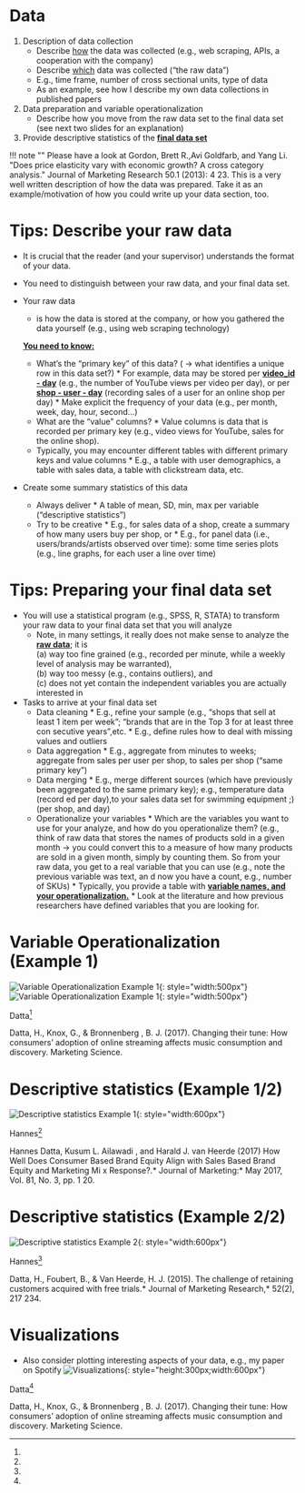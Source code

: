 # Data

1. Description of data collection
    * Describe <ins>how</ins> the data was collected (e.g., web scraping, APIs, a cooperation with the       company)
    * Describe <ins>which</ins> data was collected (“the raw data”)
    * E.g., time frame, number of cross sectional units, type of data
    * As an example, see how I describe my own data collections in published papers
2. Data preparation and variable operationalization
    * Describe how you move from the raw data set to the final data set (see next two slides for an
      explanation)
3. Provide descriptive statistics of the <ins>**final data set**</ins>

!!! note ""
    Please have a look at Gordon, Brett R.,Avi Goldfarb, and Yang Li. "Does price elasticity vary with
    economic growth? A cross category analysis." Journal of Marketing Research 50.1 (2013): 4 23. This is
    a very well written description of how the data was prepared. Take it as an example/motivation of how
    you could write up your data section, too.


# Tips: Describe your raw data

* It is crucial that the reader (and your supervisor) understands the format of your data.
* You need to distinguish between your raw data, and your final data set.
* Your raw data
    * is how the data is stored at the company, or how you gathered the data yourself (e.g., using web scraping technology)

    <ins>**You need to know:**</ins>

    * What’s the “primary key” of this data? ( -> what identifies a unique row in this data set?)
          * For example, data may be stored per <ins>**video_id - day**</ins> (e.g., the number of YouTube  views per video per day), or per <ins>**shop - user - day**</ins> (recording sales of a user for an online shop per day)
          * Make explicit the frequency of your data (e.g., per month, week, day, hour, second…)
    * What are the “value” columns?
          * Value columns is data that is recorded per primary key (e.g., video views for YouTube, sales for the online shop).
    * Typically, you may encounter different tables with different primary keys and value columns
          * E.g., a table with user demographics, a table with sales data, a table with clickstream data,    etc.


* Create some summary statistics of this data
    * Always deliver
          * A table of mean, SD, min, max per variable (“descriptive statistics”)
    * Try to be creative
          * E.g., for sales data of a shop, create a summary of how many users buy per shop, or
          * E.g., for panel data (i.e., users/brands/artists observed over time): some time series plots (e.g., line graphs, for each user a line over time)



# Tips: Preparing your final data set

* You will use a statistical program (e.g., SPSS, R, STATA) to transform your raw data to your final data set that you will analyze
    * Note, in many settings, it really does not make sense to analyze the <ins>**raw data**</ins>; it is          <BR>(a) way too fine grained (e.g., recorded per minute, while a weekly level of analysis may                  be warranted), 
            <br>(b) way too messy (e.g., contains outliers), and 
            <br>(c) does not yet contain the independent variables you are actually interested in
* Tasks to arrive at your final data set
    * Data cleaning
          * E.g., refine your sample (e.g., “shops that sell at least 1 item per week”; “brands that are in the Top 3 for at least three con secutive years”,etc.
          * E.g., define rules how to deal with missing values and outliers
    * Data aggregation
          * E.g., aggregate from minutes to weeks; aggregate from sales per user per shop, to sales per shop (“same primary key”)
    * Data merging
          * E.g., merge different sources (which have previously been aggregated to the same primary key); e.g., temperature data (record ed per day),to your sales data set for swimming equipment ;) (per shop, and day)
    * Operationalize your variables
          * Which are the variables you want to use for your analyze, and how do you operationalize them? (e.g., think of raw data that stores the names of products sold in a given month -> you could convert this to a measure of how many products are sold in a given month, simply by counting them. So from your raw data, you get to a real variable that you can use (e.g., note the previous variable was text, an d now you have a count, e.g., number of SKUs)
          * Typically, you provide a table with <ins>**variable names, and your operationalization.**</ins>
          * Look at the literature and how previous researchers have defined variables that you are looking for.


# Variable Operationalization (Example 1)

![Variable Operationalization Example 1](/assets/Variable_operationalization1.png){: style="width:500px"}
![Variable Operationalization Example 1](/assets/Variable_operationalization2.png){: style="width:500px"}

Datta[^1] 
[^1]:
Datta, H., Knox, G., & Bronnenberg , B. J. (2017). Changing their tune: How consumers’ adoption
of online streaming affects music consumption and discovery. Marketing Science.

# Descriptive statistics (Example 1/2)
![Descriptive statistics Example 1](/assets/Descriptive_statistics_eg1.png){: style="width:600px"}

Hannes[^2] 
[^2]:
Hannes Datta, Kusum L. Ailawadi , and Harald J. van Heerde (2017) How Well Does Consumer Based Brand Equity Align with Sales Based Brand Equity and Marketing Mi x Response?.* Journal of
Marketing:* May 2017, Vol. 81, No. 3, pp. 1 20.


# Descriptive statistics (Example 2/2)
![Descriptive statistics Example 2](/assets/Descriptive_statistics_eg2.png){: style="width:600px"}

Hannes[^3] 
[^3]:
Datta, H., Foubert, B., & Van Heerde, H. J. (2015). The challenge of retaining customers acquired with free trials.* Journal of Marketing Research,* 52(2), 217 234.


# Visualizations

* Also consider plotting interesting aspects of your data, e.g., my paper on Spotify
![Visualizations](/assets/visualization.png){: style="height:300px;width:600px"}

Datta[^4] 
[^4]:
Datta, H., Knox, G., & Bronnenberg , B. J. (2017). Changing their tune: How consumers’ adoption of online streaming affects music consumption and discovery. Marketing Science.